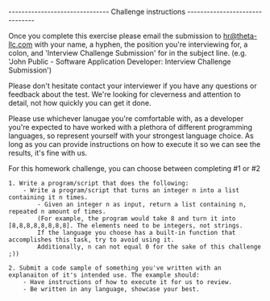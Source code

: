 ------------------------------- Challenge instructions -------------------------------

Once you complete this exercise please email the submission to hr@theta-llc.com with your name, a hyphen, the position you're interviewing for, a colon, and 'Interview Challenge Submission' for in  the subject line. (e.g. 'John Public - Software Application Developer: Interview Challenge Submission') 

Please don't hesitate contact your interviewer if you have any questions or feedback about the test. We're looking for cleverness and attention to detail, not how quickly you can get it done.

Please use whichever lanugae you're comfortable with, as a developer you're expected to have worked with a plethora of different programming languages, so represent yourself with your strongest language choice. As long as you can provide instructions on how to execute it so we can see the results, it's fine with us.

For this homework challenge, you can choose between completing #1 or #2

    1. Write a program/script that does the following:
        - Write a program/script that turns an integer n into a list containing it n times.
            - Given an integer n as input, return a list containing n, repeated n amount of times. 
            (For example, the program would take 8 and turn it into [8,8,8,8,8,8,8,8]. The elements need to be integers, not strings. 
            If the language you choose has a built-in function that accomplishes this task, try to avoid using it. 
            Additionally, n can not equal 0 for the sake of this challenge ;))
        
    2. Submit a code sample of something you've written with an explanaiton of it's intended use. The example should:
        - Have instructions of how to execute it for us to review.
        - Be written in any language, showcase your best.